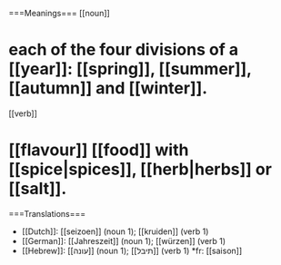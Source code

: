 ===Meanings===
[[noun]]
# each of the four divisions of a [[year]]: [[spring]], [[summer]], [[autumn]] and [[winter]].

[[verb]]
# [[flavour]] [[food]] with [[spice|spices]], [[herb|herbs]] or [[salt]].

===Translations===
* [[Dutch]]: [[seizoen]] (noun 1); [[kruiden]] (verb 1)
* [[German]]: [[Jahreszeit]] (noun 1); [[würzen]] (verb 1)
* [[Hebrew]]: [[עונה]] (noun 1);  [[תיבל]] (verb 1)
*fr: [[saison]]